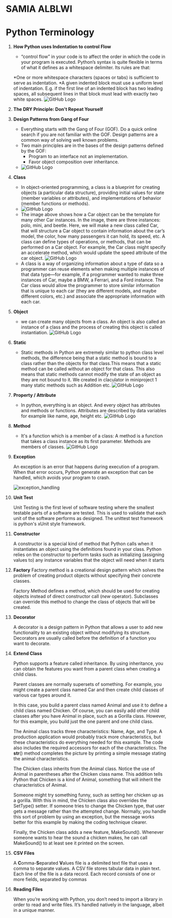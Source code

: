 # SAMIA ALBLWI
# Python Terminology
1. **How Python uses Indentation to control Flow**
     * “control flow” in your code is to affect the order in which the code in your program is executed.
   Python’s syntax is quite flexible in terms of what it defines as a whitespace delimiter. Its rules are that:

    *One or more whitespace characters (spaces or tabs) is sufficient to serve as indentation.
    *A given indented block must use a uniform level of indentation. E.g. if the first line of an indented block has two leading spaces, all subsequent lines in that block must lead with exactly two white spaces.
    ![GitHub Logo](/images/Python_indentation.png)
1. **The DRY Principle: Don't Repeat Yourself**
1. **Design Patterns from Gang of Four**
      * Everything starts with the Gang of Four (GOF). Do a quick online search if you are not familiar with the GOF.
      Design patterns are a common way of solving well known problems. 
      * Two main principles are in the bases of the design patterns defined by the GOF:
          * Program to an interface not an implementation.
          * Favor object composition over inheritance.
      * ![GitHub Logo](/images/GOF.png)
1. **Class**
      *  In object-oriented programming, a class is a blueprint for creating objects (a particular data structure), providing initial values for state (member variables or attributes), and implementations of behavior (member functions or methods). 
      *  ![GitHub Logo](/images/class.png)
      *  The image above shows how a Car object can be the template for many other Car instances. In the image, there are three instances: polo, mini, and beetle. Here, we will make a new class called Car, that will structure a Car object to contain information about the car’s model, the color, how many passengers it can hold, its speed, etc. A class can define types of operations, or methods, that can be performed on a Car object. For example, the Car class might specify an accelerate method, which would update the speed attribute of the car object. 
          ![GitHub Logo](/images/class_code.png)
      *  A class is a way of organizing information about a type of data so a programmer can reuse elements when making multiple instances of that data type—for example, if a programmer wanted to make three instances of Car, maybe a BMW, a Ferrari, and a Ford instance. The Car class would allow the programmer to store similar information that is unique to each car (they are different models, and maybe different colors, etc.) and associate the appropriate information with each car.
1.  **Object**
     * we can create many objects from a class. An object is also called an instance of a class and the process of creating this object is called instantiation.
      ![GitHub Logo](/images/object.png)
1.  **Static**
      * Static methods in Python are extremely similar to python class level methods, the difference being that a static method is bound to a class rather than the objects for that class.This means that a static method can be called without an object for that class. This also means that static methods cannot modify the state of an object as they are not bound to it. We created in claculator in miniproject 1 many static methods such as Addition etc.
        ![GitHub Logo](/images/static.png)
1.  **Property / Attribute**
      * In python, everything is an object. And every object has attributes and methods or functions. Attributes are described by data variables for example like name, age, height etc.
       ![GitHub Logo](/images/ww.png)
1.  **Method**
      * It's a function which is a member of a class: A method is a function that takes a class instance as its first parameter. Methods are members of classes.
        ![GitHub Logo](/images/method.png)
        


9. **Exception**

	An exception is an error that happens during execution of a program. When that error occurs, Python generate an exception that can be handled, which avoids your program to crash.

	 ![exception_handling](/images/exception_handling.png)

10. **Unit Test**

	Unit Testing is the first level of software testing where the smallest testable parts of a software are tested. This is used to validate that each unit of the software performs as designed. The unittest test framework is python's xUnit style framework.


11. **Constructor**

	A constructor is a special kind of method that Python calls when it instantiates an object using the definitions found in your class. Python relies on the constructor to perform tasks such as initializing (assigning values to) any instance variables that the object will need when it starts


12. **Factory**
	Factory method is a creational design pattern which solves the problem of creating product objects without specifying their concrete classes.

	Factory Method defines a method, which should be used for creating objects instead of direct constructor call (_new_ operator). Subclasses can override this method to change the class of objects that will be created.


13. **Decorator**

	A decorator is a design pattern in Python that allows a user to add new functionality to an existing object without modifying its structure. Decorators are usually called before the definition of a function you want to decorate.


14. **Extend Class**

	Python supports a feature called inheritance. By using inheritance, you can obtain the features you want from a parent class when creating a child class.

	Parent classes are normally supersets of something. For example, you might create a parent class named Car and then create child classes of various car types around it.

	In this case, you build a parent class named Animal and use it to define a child class named Chicken. Of course, you can easily add other child classes after you have Animal in place, such as a Gorilla class. However, for this example, you build just the one parent and one child class.

	The Animal class tracks three characteristics: Name, Age, and Type. A production application would probably track more characteristics, but these characteristics do everything needed for this example. The code also includes the required accessors for each of the characteristics. The __str__() method completes the picture by printing a simple message stating the animal characteristics.

	The Chicken class inherits from the Animal class. Notice the use of Animal in parentheses after the Chicken class name. This addition tells Python that Chicken is a kind of Animal, something that will inherit the characteristics of Animal.

	Someone might try something funny, such as setting her chicken up as a gorilla. With this in mind, the Chicken class also overrides the SetType() setter. If someone tries to change the Chicken type, that user gets a message rather than the attempted change. Normally, you handle this sort of problem by using an exception, but the message works better for this example by making the coding technique clearer.

	Finally, the Chicken class adds a new feature, MakeSound(). Whenever someone wants to hear the sound a chicken makes, he can call MakeSound() to at least see it printed on the screen.


15. **CSV Files**

	A **C**omma-**S**eparated **V**alues file is a delimited text file that uses a comma to separate values. A CSV file stores tabular data in plain text. Each line of the file is a data record. Each record consists of one or more fields, separated by commas



16. **Reading Files**

	When you’re working with Python, you don’t need to import a library in order to read and write files. It’s handled natively in the language, albeit in a unique manner.


